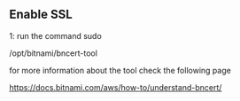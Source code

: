 ## Enable SSL

1: run the command sudo 

/opt/bitnami/bncert-tool

for more information about the tool check the following page

https://docs.bitnami.com/aws/how-to/understand-bncert/

